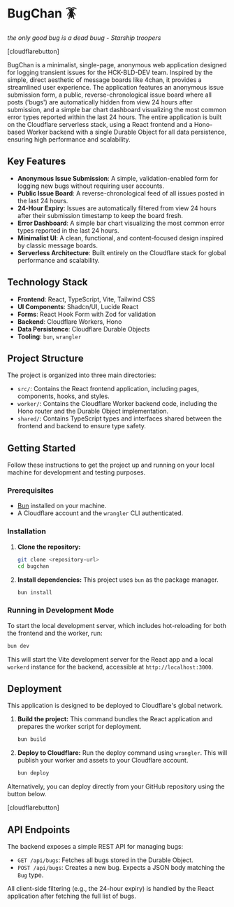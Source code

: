 # BugChan 🪳

*the only good bug is a dead buug - Starship troopers*

[cloudflarebutton]

BugChan is a minimalist, single-page, anonymous web application designed for logging transient issues for the HCK-BLD-DEV team. Inspired by the simple, direct aesthetic of message boards like 4chan, it provides a streamlined user experience. The application features an anonymous issue submission form, a public, reverse-chronological issue board where all posts ('bugs') are automatically hidden from view 24 hours after submission, and a simple bar chart dashboard visualizing the most common error types reported within the last 24 hours. The entire application is built on the Cloudflare serverless stack, using a React frontend and a Hono-based Worker backend with a single Durable Object for all data persistence, ensuring high performance and scalability.

## Key Features

-   **Anonymous Issue Submission**: A simple, validation-enabled form for logging new bugs without requiring user accounts.
-   **Public Issue Board**: A reverse-chronological feed of all issues posted in the last 24 hours.
-   **24-Hour Expiry**: Issues are automatically filtered from view 24 hours after their submission timestamp to keep the board fresh.
-   **Error Dashboard**: A simple bar chart visualizing the most common error types reported in the last 24 hours.
-   **Minimalist UI**: A clean, functional, and content-focused design inspired by classic message boards.
-   **Serverless Architecture**: Built entirely on the Cloudflare stack for global performance and scalability.

## Technology Stack

-   **Frontend**: React, TypeScript, Vite, Tailwind CSS
-   **UI Components**: Shadcn/UI, Lucide React
-   **Forms**: React Hook Form with Zod for validation
-   **Backend**: Cloudflare Workers, Hono
-   **Data Persistence**: Cloudflare Durable Objects
-   **Tooling**: `bun`, `wrangler`

## Project Structure

The project is organized into three main directories:

-   `src/`: Contains the React frontend application, including pages, components, hooks, and styles.
-   `worker/`: Contains the Cloudflare Worker backend code, including the Hono router and the Durable Object implementation.
-   `shared/`: Contains TypeScript types and interfaces shared between the frontend and backend to ensure type safety.

## Getting Started

Follow these instructions to get the project up and running on your local machine for development and testing purposes.

### Prerequisites

-   [Bun](https://bun.sh/) installed on your machine.
-   A Cloudflare account and the `wrangler` CLI authenticated.

### Installation

1.  **Clone the repository:**
    ```bash
    git clone <repository-url>
    cd bugchan
    ```

2.  **Install dependencies:**
    This project uses `bun` as the package manager.
    ```bash
    bun install
    ```

### Running in Development Mode

To start the local development server, which includes hot-reloading for both the frontend and the worker, run:

```bash
bun dev
```

This will start the Vite development server for the React app and a local `workerd` instance for the backend, accessible at `http://localhost:3000`.

## Deployment

This application is designed to be deployed to Cloudflare's global network.

1.  **Build the project:**
    This command bundles the React application and prepares the worker script for deployment.
    ```bash
    bun build
    ```

2.  **Deploy to Cloudflare:**
    Run the deploy command using `wrangler`. This will publish your worker and assets to your Cloudflare account.
    ```bash
    bun deploy
    ```

Alternatively, you can deploy directly from your GitHub repository using the button below.

[cloudflarebutton]

## API Endpoints

The backend exposes a simple REST API for managing bugs:

-   `GET /api/bugs`: Fetches all bugs stored in the Durable Object.
-   `POST /api/bugs`: Creates a new bug. Expects a JSON body matching the `Bug` type.

All client-side filtering (e.g., the 24-hour expiry) is handled by the React application after fetching the full list of bugs.